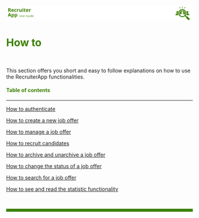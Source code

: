 ![banner](../../attachments/blanco.png)

# <span style="color:#3C8000">How to</span>

<br>

This section offers you short and easy to follow explanations on how to use the RecruiterApp functionalities.

#### <span style="color:#3C8000">Table of contents</span>

---

[How to authenticate](How-to-authenticate.md) <br>

[How to create a new job offer](How-to-create-a-job-offer.md) <br>

[How to manage a job offer](How-to-manage-a-job-offer.md) <br>

[How to recruit candidates](How-to-recruit-candidates.md) <br>

[How to archive and unarchive a job offer](How-to-archive-and-unarchive-a-job-offer.md) <br>

[How to change the status of a job offer](How-to-change-the-status-of-a-job-offer.md) <br>

[How to search for a job offer](How-to-search-for-job-offers.md) <br>

[How to see and read the statistic functionality](How-to-see-and-read-the-statistics-funtionality.md) <br>

<br>
<hr style="height:8px;background-color:#3C8000">

